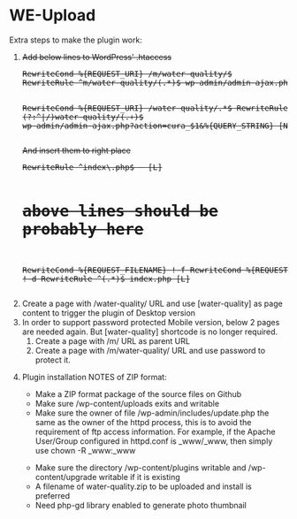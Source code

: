 WE-Upload
=========

Extra steps to make the plugin work:
<ol>
<li style="text-decoration:line-through"><p>Add below lines to WordPress' .htaccess</p>
<pre>
RewriteCond %{REQUEST_URI} /m/water-quality/$
RewriteRule ^m/water-quality/(.*)$ wp-admin/admin-ajax.php?action=cura_mobile&%{QUERY_STRING} [NC,L]

RewriteCond %{REQUEST_URI} /water-quality/.*$
RewriteRule (?:^|/)water-quality/(.+)$ wp-admin/admin-ajax.php?action=cura_$1&%{QUERY_STRING} [NC,L]
</pre>
<p>And insert them to right place</p>
<pre>RewriteRule ^index\.php$ - [L]

# above lines should be probably here

RewriteCond %{REQUEST_FILENAME} !-f
RewriteCond %{REQUEST_FILENAME} !-d
RewriteRule ^(.*)$ index.php [L]</pre>
</li>
<li>Create a page with /water-quality/ URL and use [water-quality] as page content to trigger the plugin of Desktop version</li>
<li>In order to support password protected Mobile version, below 2 pages are needed again. But [water-quality] shortcode is no longer required.
  <ol>
    <li>Create a page with /m/ URL as parent URL</li>
    <li>Create a page with /m/water-quality/ URL and use password to protect it.</li>
  </ol>
</li>
<li><p>Plugin installation NOTES of ZIP format:</p>
  <ul>
    <li>Make a ZIP format package of the source files on Github</li>
    <li>Make sure <wordpress_root>/wp-content/uploads exits and writable</li>
    <li>Make sure the owner of file <wordpress_root>/wp-admin/includes/update.php the same as the owner of the httpd process, this is to avoid the requirement of ftp access information. For example, if the Apache User/Group configured in httpd.conf is _www/_www, then simply use chown -R _www:_www <wordpress_root></p></li>
    <li>Make sure the directory <wordpress_root>/wp-content/plugins writable and <wordpress_root>/wp-content/upgrade writable if it is existing</li>
    <li>A filename of water-quality.zip to be uploaded and install is preferred</li>
    <li>Need php-gd library enabled to generate photo thumbnail</li>
</ol>
